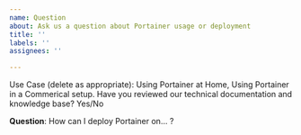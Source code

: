 ```yaml
---
name: Question
about: Ask us a question about Portainer usage or deployment
title: ''
labels: ''
assignees: ''

---
```


Use Case (delete as appropriate): Using Portainer at Home, Using Portainer in a Commerical setup.
Have you reviewed our technical documentation and knowledge base? Yes/No

<!--

You can find more information about Portainer support framework policy here: https://www.portainer.io/2019/04/portainer-support-policy/

Do you need help or have a question? Come chat with us on Slack http://portainer.slack.com/

Also, be sure to check our FAQ and documentation first: https://documentation.portainer.io/
-->

**Question**:
How can I deploy Portainer on... ?

